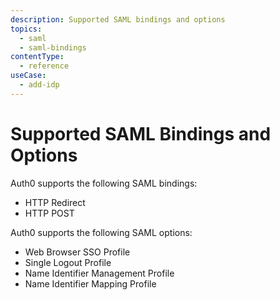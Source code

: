 ```yaml
---
description: Supported SAML bindings and options
topics:
  - saml
  - saml-bindings
contentType:
  - reference
useCase:
  - add-idp
---
```


# Supported SAML Bindings and Options

Auth0 supports the following SAML bindings:

* HTTP Redirect
* HTTP POST

Auth0 supports the following SAML options:

* Web Browser SSO Profile
* Single Logout Profile
* Name Identifier Management Profile
* Name Identifier Mapping Profile
